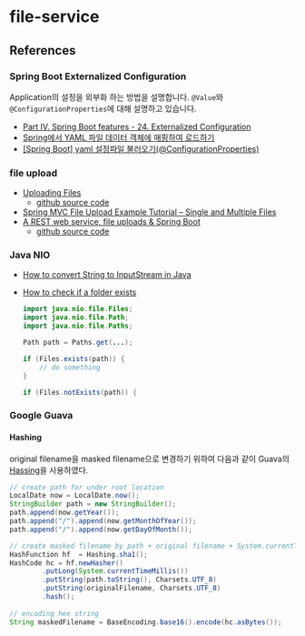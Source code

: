 # file-service

## References

### Spring Boot Externalized Configuration

  Application의 설정을 외부화 하는 방법을 설명합니다. `@Value`와 `@ConfigurationProperties`에 대해 설명하고 있습니다.

  * [Part IV. Spring Boot features - 24. Externalized Configuration](http://docs.spring.io/spring-boot/docs/current/reference/html/boot-features-external-config.html)
  * [Spring에서 YAML 파일 데이터 객체에 매핑하여 로드하기](http://blog.saltfactory.net/java/load-yaml-file-in-spring.html)
  * [[Spring Boot] yaml 설정파일 불러오기(@ConfigurationProperties)](http://jekalmin.tistory.com/entry/Spring-Boot-yaml-설정파일-불러오기ConfigurationProperties)

### file upload

  * [Uploading Files](https://spring.io/guides/gs/uploading-files/)
    - [github source code](https://github.com/spring-guides/gs-uploading-files)
  * [Spring MVC File Upload Example Tutorial – Single and Multiple Files](http://www.journaldev.com/2573/spring-mvc-file-upload-example-single-multiple-files)
  * [A REST web service, file uploads & Spring Boot](https://murygin.wordpress.com/2014/10/13/rest-web-service-file-uploads-spring-boot/)
    - [github source code](https://github.com/murygin/rest-document-archive)

### Java NIO

  * [How to convert String to InputStream in Java](https://www.mkyong.com/java/how-to-convert-string-to-inputstream-in-java/)
  * [How to check if a folder exists](http://stackoverflow.com/questions/15571496/how-to-check-if-a-folder-exists)
  
    ```java
    import java.nio.file.Files;
    import java.nio.file.Path;
    import java.nio.file.Paths;

    Path path = Paths.get(...);

    if (Files.exists(path)) {
        // do something
    }

    if (Files.notExists(path)) {
    ```
### Google Guava

#### Hashing

original filename을 masked filename으로 변경하기 위하여 다음과 같이 Guava의 [Hassing](https://github.com/google/guava/wiki/HashingExplained)을 사용하였다.

```java
// create path for under root location
LocalDate now = LocalDate.now();
StringBuilder path = new StringBuilder();
path.append(now.getYear());
path.append("/").append(now.getMonthOfYear());
path.append("/").append(now.getDayOfMonth());

// create masked filename by path + original filename + System.currentTimeMillis
HashFunction hf  = Hashing.sha1();
HashCode hc = hf.newHasher()
        .putLong(System.currentTimeMillis())
        .putString(path.toString(), Charsets.UTF_8)
        .putString(originalFilename, Charsets.UTF_8)
        .hash();
        
// encoding hex string
String maskedFilename = BaseEncoding.base16().encode(hc.asBytes());
```